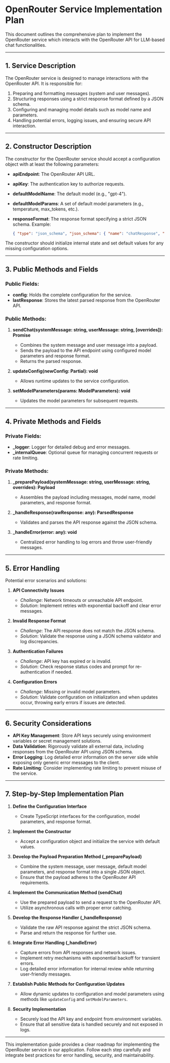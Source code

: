 # OpenRouter Service Implementation Plan

This document outlines the comprehensive plan to implement the OpenRouter service which interacts with the OpenRouter API for LLM-based chat functionalities.

---

## 1. Service Description

The OpenRouter service is designed to manage interactions with the OpenRouter API. It is responsible for:

1. Preparing and formatting messages (system and user messages).
2. Structuring responses using a strict response format defined by a JSON schema.
3. Configuring and managing model details such as model name and parameters.
4. Handling potential errors, logging issues, and ensuring secure API interaction.

---

## 2. Constructor Description

The constructor for the OpenRouter service should accept a configuration object with at least the following parameters:

- **apiEndpoint**: The OpenRouter API URL.
- **apiKey**: The authentication key to authorize requests.
- **defaultModelName**: The default model (e.g., "gpt-4").
- **defaultModelParams**: A set of default model parameters (e.g., temperature, max_tokens, etc.).
- **responseFormat**: The response format specifying a strict JSON schema. Example:

  ```json
  { "type": "json_schema", "json_schema": { "name": "chatResponse", "strict": true, "schema": { "reply": "string", "usage": "object" } } }
  ```

The constructor should initialize internal state and set default values for any missing configuration options.

---

## 3. Public Methods and Fields

### Public Fields:

- **config**: Holds the complete configuration for the service.
- **lastResponse**: Stores the latest parsed response from the OpenRouter API.

### Public Methods:

1. **sendChat(systemMessage: string, userMessage: string, [overrides]): Promise<Response>**
   - Combines the system message and user message into a payload.
   - Sends the payload to the API endpoint using configured model parameters and response format.
   - Returns the parsed response.

2. **updateConfig(newConfig: Partial<Config>): void**
   - Allows runtime updates to the service configuration.
   
3. **setModelParameters(params: ModelParameters): void**
   - Updates the model parameters for subsequent requests.

---

## 4. Private Methods and Fields

### Private Fields:

- **_logger**: Logger for detailed debug and error messages.
- **_internalQueue**: Optional queue for managing concurrent requests or rate limiting.

### Private Methods:

1. **_preparePayload(systemMessage: string, userMessage: string, overrides): Payload**
   - Assembles the payload including messages, model name, model parameters, and response format.
   
2. **_handleResponse(rawResponse: any): ParsedResponse**
   - Validates and parses the API response against the JSON schema.

3. **_handleError(error: any): void**
   - Centralized error handling to log errors and throw user-friendly messages.

---

## 5. Error Handling

Potential error scenarios and solutions:

1. **API Connectivity Issues**
   - *Challenge*: Network timeouts or unreachable API endpoint.
   - *Solution*: Implement retries with exponential backoff and clear error messages.

2. **Invalid Response Format**
   - *Challenge*: The API response does not match the JSON schema.
   - *Solution*: Validate the response using a JSON schema validator and log discrepancies.

3. **Authentication Failures**
   - *Challenge*: API key has expired or is invalid.
   - *Solution*: Check response status codes and prompt for re-authentication if needed.

4. **Configuration Errors**
   - *Challenge*: Missing or invalid model parameters.
   - *Solution*: Validate configuration on initialization and when updates occur, throwing early errors if issues are detected.

---

## 6. Security Considerations

- **API Key Management**: Store API keys securely using environment variables or secret management solutions.
- **Data Validation**: Rigorously validate all external data, including responses from the OpenRouter API using JSON schema.
- **Error Logging**: Log detailed error information on the server side while exposing only generic error messages to the client.
- **Rate Limiting**: Consider implementing rate limiting to prevent misuse of the service.

---

## 7. Step-by-Step Implementation Plan

1. **Define the Configuration Interface**
   - Create TypeScript interfaces for the configuration, model parameters, and response format.
   
2. **Implement the Constructor**
   - Accept a configuration object and initialize the service with default values.
   
3. **Develop the Payload Preparation Method (_preparePayload)**
   - Combine the system message, user message, default model parameters, and response format into a single JSON object.
   - Ensure that the payload adheres to the OpenRouter API requirements.

4. **Implement the Communication Method (sendChat)**
   - Use the prepared payload to send a request to the OpenRouter API.
   - Utilize asynchronous calls with proper error catching.
   
5. **Develop the Response Handler (_handleResponse)**
   - Validate the raw API response against the strict JSON schema.
   - Parse and return the response for further use.

6. **Integrate Error Handling (_handleError)**
   - Capture errors from API responses and network issues.
   - Implement retry mechanisms with exponential backoff for transient errors.
   - Log detailed error information for internal review while returning user-friendly messages.

7. **Establish Public Methods for Configuration Updates**
   - Allow dynamic updates to configuration and model parameters using methods like `updateConfig` and `setModelParameters`.

8. **Security Implementation**
   - Securely load the API key and endpoint from environment variables.
   - Ensure that all sensitive data is handled securely and not exposed in logs.

---

This implementation guide provides a clear roadmap for implementing the OpenRouter service in our application. Follow each step carefully and integrate best practices for error handling, security, and maintainability.
